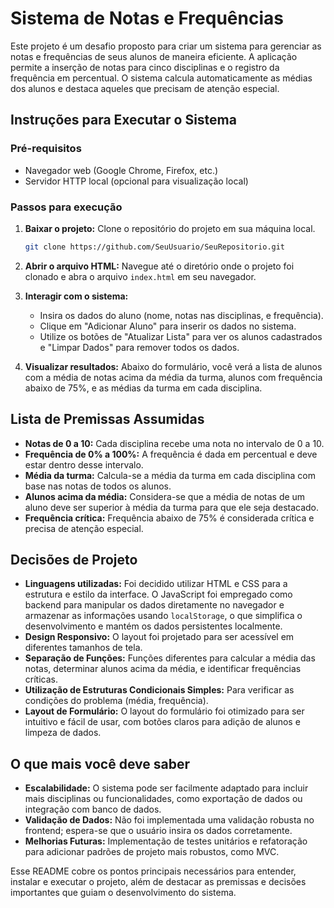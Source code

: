 # Sistema de Notas e Frequências

Este projeto é um desafio proposto para criar um sistema para gerenciar as notas e frequências de seus alunos de maneira eficiente. A aplicação permite a inserção de notas para cinco disciplinas e o registro da frequência em percentual. O sistema calcula automaticamente as médias dos alunos e destaca aqueles que precisam de atenção especial.

## Instruções para Executar o Sistema

### Pré-requisitos

- Navegador web (Google Chrome, Firefox, etc.)
- Servidor HTTP local (opcional para visualização local)

### Passos para execução

1. **Baixar o projeto:** Clone o repositório do projeto em sua máquina local.

    ```bash
    git clone https://github.com/SeuUsuario/SeuRepositorio.git
    ```

2. **Abrir o arquivo HTML:** Navegue até o diretório onde o projeto foi clonado e abra o arquivo `index.html` em seu navegador.

3. **Interagir com o sistema:**
    - Insira os dados do aluno (nome, notas nas disciplinas, e frequência).
    - Clique em "Adicionar Aluno" para inserir os dados no sistema.
    - Utilize os botões de "Atualizar Lista" para ver os alunos cadastrados e "Limpar Dados" para remover todos os dados.

4. **Visualizar resultados:** Abaixo do formulário, você verá a lista de alunos com a média de notas acima da média da turma, alunos com frequência abaixo de 75%, e as médias da turma em cada disciplina.

## Lista de Premissas Assumidas

- **Notas de 0 a 10:** Cada disciplina recebe uma nota no intervalo de 0 a 10.
- **Frequência de 0% a 100%:** A frequência é dada em percentual e deve estar dentro desse intervalo.
- **Média da turma:** Calcula-se a média da turma em cada disciplina com base nas notas de todos os alunos.
- **Alunos acima da média:** Considera-se que a média de notas de um aluno deve ser superior à média da turma para que ele seja destacado.
- **Frequência crítica:** Frequência abaixo de 75% é considerada crítica e precisa de atenção especial.

## Decisões de Projeto

- **Linguagens utilizadas:** Foi decidido utilizar HTML e CSS para a estrutura e estilo da interface. O JavaScript foi empregado como backend para manipular os dados diretamente no navegador e armazenar as informações usando `localStorage`, o que simplifica o desenvolvimento e mantém os dados persistentes localmente.
- **Design Responsivo:** O layout foi projetado para ser acessível em diferentes tamanhos de tela.
- **Separação de Funções:** Funções diferentes para calcular a média das notas, determinar alunos acima da média, e identificar frequências críticas.
- **Utilização de Estruturas Condicionais Simples:** Para verificar as condições do problema (média, frequência).
- **Layout de Formulário:** O layout do formulário foi otimizado para ser intuitivo e fácil de usar, com botões claros para adição de alunos e limpeza de dados.


## O que mais você deve saber

- **Escalabilidade:** O sistema pode ser facilmente adaptado para incluir mais disciplinas ou funcionalidades, como exportação de dados ou integração com banco de dados.
- **Validação de Dados:** Não foi implementada uma validação robusta no frontend; espera-se que o usuário insira os dados corretamente.
- **Melhorias Futuras:** Implementação de testes unitários e refatoração para adicionar padrões de projeto mais robustos, como MVC.

Esse README cobre os pontos principais necessários para entender, instalar e executar o projeto, além de destacar as premissas e decisões importantes que guiam o desenvolvimento do sistema.
